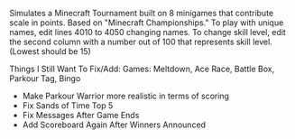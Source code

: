 Simulates a Minecraft Tournament built on 8 minigames that contribute scale in points. Based on "Minecraft Championships." To play with unique names, edit lines 4010 to 4050 changing names. To change 
skill level, edit the second column with a number out of 100 that represents skill level. (Lowest should be 15)

Things I Still Want To Fix/Add:
Games: Meltdown, Ace Race, Battle Box, Parkour Tag, Bingo
- Make Parkour Warrior more realistic in terms of scoring
- Fix Sands of Time Top 5
- Fix Messages After Game Ends
- Add Scoreboard Again After Winners Announced
